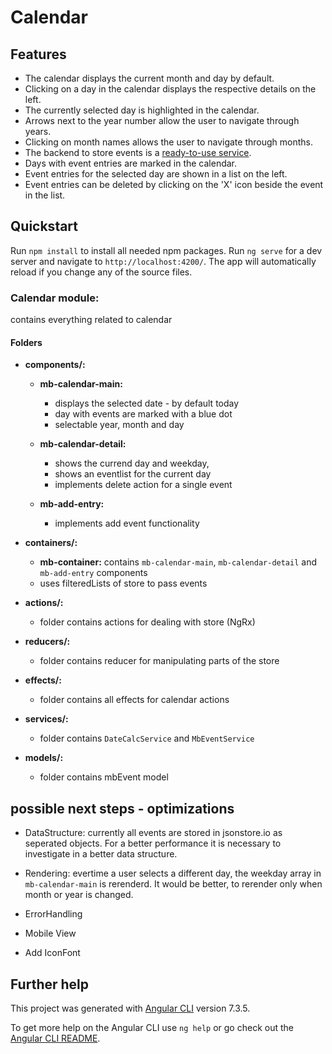 # Calendar

## Features
- The calendar displays the current month and day by default.
- Clicking on a day in the calendar displays the respective details on the left.
- The currently selected day is highlighted in the calendar.
- Arrows next to the year number allow the user to navigate through years.
- Clicking on month names allows the user to navigate through months.
- The backend to store events is a [ready-to-use service](https://www.jsonstore.io/).
- Days with event entries are marked in the calendar.
- Event entries for the selected day are shown in a list on the left.
- Event entries can be deleted by clicking on the 'X' icon beside the event in the list.

 
## Quickstart
Run `npm install` to install all needed npm packages. 
Run `ng serve` for a dev server and navigate to `http://localhost:4200/`. The app will automatically reload if you change any of the source files.


### Calendar module: 
contains everything related to calendar
 
 #### Folders
- __components/:__ 
    - __mb-calendar-main:__
        - displays the selected date - by default today
        - day with events are marked with a blue dot
        - selectable year, month and day
  
    - __mb-calendar-detail:__ 
        - shows the currend day and weekday,
        - shows an eventlist for the current day 
        - implements delete action for a single event

    - __mb-add-entry:__
        - implements add event functionality 

- __containers/:__  
    - __mb-container:__
    contains `mb-calendar-main`, `mb-calendar-detail` and `mb-add-entry` components
    - uses filteredLists of store to pass events

- __actions/:__ 
    - folder contains actions for dealing with store (NgRx)

- __reducers/:__
    - folder contains reducer for manipulating parts of the store

- __effects/:__ 
    - folder contains all effects for calendar actions

- __services/:__ 
    - folder contains `DateCalcService` and `MbEventService`

- __models/:__ 
    - folder contains mbEvent model 


## possible next steps - optimizations

- DataStructure:
currently all events are stored in jsonstore.io as seperated objects. 
For a better performance it is necessary to investigate in a better data structure.

- Rendering:
evertime a user selects a different day, the weekday array in `mb-calendar-main` is rerenderd. It would be better, to rerender only when month or year is changed.

- ErrorHandling
- Mobile View
- Add IconFont


## Further help

This project was generated with [Angular CLI](https://github.com/angular/angular-cli) version 7.3.5.

To get more help on the Angular CLI use `ng help` or go check out the [Angular CLI README](https://github.com/angular/angular-cli/blob/master/README.md).
